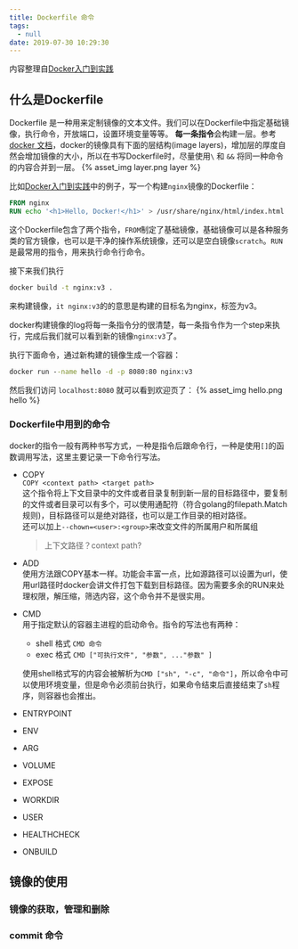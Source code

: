 ```yaml
---
title: Dockerfile 命令
tags:
  - null
date: 2019-07-30 10:29:30
---
```


内容整理自[Docker入门到实践][1]

## 什么是Dockerfile

Dockerfile 是一种用来定制镜像的文本文件。我们可以在Dockerfile中指定基础镜像，执行命令，开放端口，设置环境变量等等。
**每一条指令**会构建一层。参考[docker 文档][2]，docker的镜像具有下面的层结构(image layers)，增加层的厚度自然会增加镜像的大小，所以在书写Dockerfile时，尽量使用`\` 和 `&&` 将同一种命令的内容合并到一层。
{% asset_img layer.png layer %}

比如[Docker入门到实践][1]中的例子，写一个构建`nginx`镜像的Dockerfile：

```Dockerfile
FROM nginx
RUN echo '<h1>Hello, Docker!</h1>' > /usr/share/nginx/html/index.html
```

这个Dockerfile包含了两个指令，`FROM`制定了基础镜像，基础镜像可以是各种服务类的官方镜像，也可以是干净的操作系统镜像，还可以是空白镜像`scratch`。`RUN`是最常用的指令，用来执行命令行命令。

接下来我们执行
```cmd
docker build -t nginx:v3 .
```
来构建镜像，`it nginx:v3`的的意思是构建的目标名为nginx，标签为v3。

docker构建镜像的log将每一条指令分的很清楚，每一条指令作为一个step来执行，完成后我们就可以看到新的镜像`nginx:v3`了。

执行下面命令，通过新构建的镜像生成一个容器：
```cmd
docker run --name hello -d -p 8080:80 nginx:v3
```
然后我们访问 `localhost:8080` 就可以看到欢迎页了：
{% asset_img hello.png hello %}

### Dockerfile中用到的命令  
docker的指令一般有两种书写方式，一种是指令后跟命令行，一种是使用`[]`的函数调用写法，这里主要记录一下命令行写法。

* COPY  
  `COPY <context path> <target path>`  
  这个指令将上下文目录中的文件或者目录复制到新一层的目标路径中，要复制的文件或者目录可以有多个，可以使用通配符（符合golang的filepath.Match规则)，目标路径可以是绝对路径，也可以是工作目录的相对路径。  
  还可以加上`--chown=<user>:<group>`来改变文件的所属用户和所属组

  > 上下文路径？context path?
* ADD  
  使用方法跟COPY基本一样。功能会丰富一点，比如源路径可以设置为url，使用url路径时docker会讲文件打包下载到目标路径。因为需要多余的RUN来处理权限，解压缩，筛选内容，这个命令并不是很实用。

* CMD  
  用于指定默认的容器主进程的启动命令。指令的写法也有两种：  
  * shell 格式 `CMD 命令`
  * exec 格式 `CMD ["可执行文件", "参数", ..."参数" ]`  

  使用shell格式写的内容会被解析为`CMD ["sh", "-c", "命令"]`，所以命令中可以使用环境变量，但是命令必须前台执行，如果命令结束后直接结束了`sh`程序，则容器也会推出。

* ENTRYPOINT
  
* ENV

* ARG

* VOLUME

* EXPOSE

* WORKDIR

* USER
* HEALTHCHECK
* ONBUILD


## 镜像的使用

### 镜像的获取，管理和删除

### commit 命令

[1]:https://legacy.gitbook.com/book/yeasy/docker_practice/details
[2]:https://docs.docker.com/storage/storagedriver/